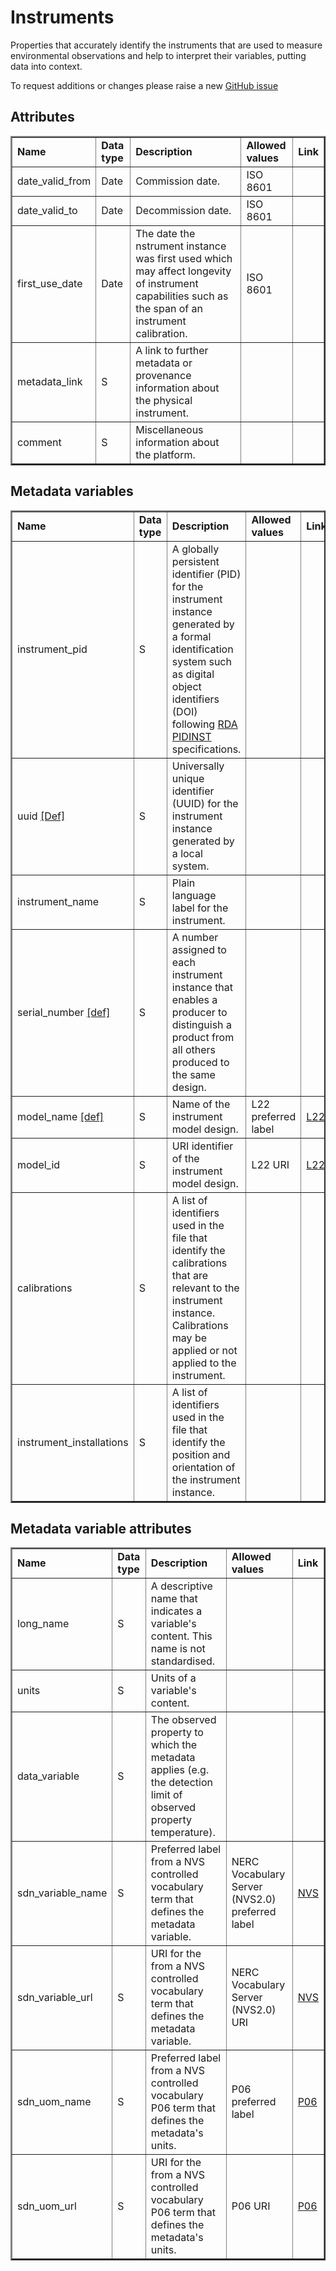 # Instruments

Properties that accurately identify the instruments that are used to measure environmental observations and help to interpret their variables, putting data into context. 

To request additions or changes please raise a new [GitHub issue](https://github.com/I-Ocean/common-metadata/issues/new)

Attributes
----------
<table border="2" cellpadding="5"> 
<tr><td><strong>Name</strong></td><td><strong>Data type</strong></td><td><strong>Description</strong></td><td><strong>Allowed values</strong></td><td><strong>Link</strong></td></tr> 
<tr><td>date_valid_from</td><td>Date</td><td>Commission date.</td><td>ISO 8601</td><td>&nbsp;</td></tr> 
<tr><td>date_valid_to</td><td>Date</td><td>Decommission date.</td><td>ISO 8601</td><td>&nbsp;</td></tr> 
<tr><td>first_use_date</td><td>Date</td><td>The date the nstrument instance was first used which may affect longevity of instrument capabilities such as the span of an instrument calibration.</td><td>ISO 8601</td><td>&nbsp;</td></tr> 
<tr><td>metadata_link</td><td>S</td><td>A link to further metadata or provenance information about the physical instrument.</td><td>&nbsp;</td><td>&nbsp;</td></tr> 
<tr><td>comment</td><td>S</td><td>Miscellaneous information about the platform.</td><td>&nbsp;</td><td>&nbsp;</td></tr> 
</table> 

Metadata variables
------------------
<table border="2" cellpadding="5"> 
<tr><td><strong>Name</strong></td><td><strong>Data type</strong></td><td><strong>Description</strong></td><td><strong>Allowed values</strong></td><td><strong>Link</strong></td></tr> 
<tr><td>instrument_pid</td><td>S</td><td>A globally persistent identifier (PID) for the instrument instance generated by a formal identification system such as digital object identifiers (DOI) following <a href='https://www.rd-alliance.org/groups/persistent-identification-instruments-wg'>RDA PIDINST</a> specifications.</td><td>&nbsp;</td><td>&nbsp;</td></tr> 
<tr><td>uuid  <a href='http://vocab.nerc.ac.uk/collection/W07/current/IDEN0007/'>[Def]</a></td><td>S</td><td>Universally unique identifier (UUID) for the instrument instance generated by a local system.</td><td>&nbsp;</td><td>&nbsp;</td></tr> 
<tr><td>instrument_name</td><td>S</td><td>Plain language label for the instrument.</td><td>&nbsp;</td><td>&nbsp;</td></tr> 
<tr><td>serial_number <a href='http://vocab.nerc.ac.uk/collection/W07/current/IDEN0005/'>[def]</a></td><td>S</td><td>A number assigned to each instrument instance that enables a producer to distinguish a product from all others produced to the same design.</td><td>&nbsp;</td><td>&nbsp;</td></tr> 
<tr><td>model_name <a href='http://vocab.nerc.ac.uk/collection/W07/current/IDEN0003/'>[def]</a></td><td>S</td><td>Name of the instrument model design.</td><td>L22 preferred label</td><td><a href='http://vocab.nerc.ac.uk/collection/L22/current/'>L22</a></td></tr> 
<tr><td>model_id</td><td>S</td><td>URI identifier of the instrument model design.</td><td>L22 URI</td><td><a href='http://vocab.nerc.ac.uk/collection/L22/current/'>L22</a></td></tr> 
<tr><td>calibrations</td><td>S</td><td>A list of identifiers used in the file that identify the calibrations that are relevant to the instrument instance. Calibrations may be applied or not applied to the instrument.</td><td>&nbsp;</td><td>&nbsp;</td></tr> 
<tr><td>instrument_installations</td><td>S</td><td>A list of identifiers used in the file that identify the position and orientation of the instrument instance.</td><td>&nbsp;</td><td>&nbsp;</td></tr> 
</table> 

Metadata variable attributes
----------------------------
<table border="2" cellpadding="5"> 
<tr><td><strong>Name</strong></td><td><strong>Data type</strong></td><td><strong>Description</strong></td><td><strong>Allowed values</strong></td><td><strong>Link</strong></td></tr> 
<tr><td>long_name</td><td>S</td><td>A descriptive name that indicates a variable's content. This name is not standardised.</td><td>&nbsp;</td><td>&nbsp;</td></tr> 
<tr><td>units</td><td>S</td><td>Units of a variable's content.</td><td>&nbsp;</td><td>&nbsp;</td></tr> 
<tr><td>data_variable</td><td>S</td><td>The observed property to which the metadata applies (e.g. the detection limit of observed property temperature).</td><td>&nbsp;</td><td>&nbsp;</td></tr> 
<tr><td>sdn_variable_name</td><td>S</td><td>Preferred label from a NVS controlled vocabulary term that defines the metadata variable.</td><td>NERC Vocabulary Server (NVS2.0) preferred label</td><td> <a href='http://vocab.nerc.ac.uk/'>NVS</a></td></tr> 
<tr><td>sdn_variable_url</td><td>S</td><td>URI for the from a NVS controlled vocabulary term that defines the metadata variable.</td><td>NERC Vocabulary Server (NVS2.0) URI</td><td> <a href='http://vocab.nerc.ac.uk/'>NVS</a></td></tr> 
<tr><td>sdn_uom_name</td><td>S</td><td>Preferred label from a NVS controlled vocabulary P06 term that defines the metadata's units.</td><td>P06 preferred label</td><td><a href='http://vocab.nerc.ac.uk/collection/P06/current/'>P06</a></td></tr> 
<tr><td>sdn_uom_url</td><td>S</td><td>URI for the from a NVS controlled vocabulary P06 term that defines the metadata's units.</td><td>P06 URI</td><td><a href='http://vocab.nerc.ac.uk/collection/P06/current/'>P06</a></td></tr> 
</table> 
